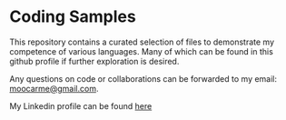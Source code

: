 # Coding Samples

This repository contains a curated selection of files to demonstrate my competence of various languages. Many of which can be found in this github profile if further exploration is desired.

Any questions on code or collaborations can be forwarded to my email: moocarme@gmail.com.

My Linkedin profile can be found [here](https://www.linkedin.com/in/matthew-moocarme-78a053b6)
